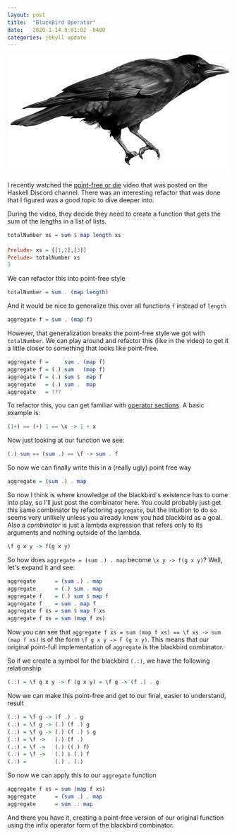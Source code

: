 ```yaml
---
layout: post
title:  "BlackBird Operator"
date:   2020-1-14 9:01:02 -0400
categories: jekyll update
---
```


![image](/assets/images/blackbird.png)

I recently watched the [point-free or
die](https://www.youtube.com/watch?v=seVSlKazsNk) video that was posted on the
Haskell Discord channel. There was an interesting refactor that was done that I
figured was a good topic to dive deeper into.

During the video, they decide they need to create a function that gets the sum
of the lengths in a list of lists.

```haskell
totalNumber xs = sum $ map length xs

Prelude> xs = [[1,2],[3]]
Prelude> totalNumber xs
3
```

We can refactor this into point-free style

```haskell
totalNumber = sum . (map length)
```

And it would be nice to generalize this over all functions `f` instead of
`length`

```haskell
aggregate f = sum . (map f)
```

However, that generalization breaks the point-free style we got with
`totalNumber`. We can play around and refactor this (like in the video) to get
it a little closer to something that looks like point-free.

```haskell
aggregate f =     sum . (map f)
aggregate f = (.) sum   (map f)
aggregate f = (.) sum $  map f
aggregate   = (.) sum .  map
aggregate   = ???
```

To refactor this, you can get familiar with [operator
sections](https://wiki.haskell.org/Section_of_an_infix_operator). A basic
example is:

```haskell
(1+) == (+) 1 == \x -> 1 + x
```

Now just looking at our function we see:

```haskell
(.) sum == (sum .) == \f -> sum . f
```

So now we can finally write this in a (really ugly) point free way

```haskell
aggregate = (sum .) . map
```

So now I think is where knowledge of the blackbird's existence has to come into
play, so I'll just post the combinator here. You could probably just get this
same combinator by refactoring `aggregate`, but the intuition to do so seems
very unlikely unless you already knew you had blackbird as a goal. Also a
*combinator* is just a lambda expression that refers only to its arguments and
nothing outside of the lambda.

```haskell
\f g x y -> f(g x y)
```

So how does `aggregate = (sum .) . map` become `\x y -> f(g x y)`? Well, let's
expand it and see:

```haskell
aggregate      = (sum .) . map
aggregate      = (.) sum . map
aggregate f    = (.) sum $ map f
aggregate f    = sum . map f
aggregate f xs = sum $ map f xs
aggregate f xs = sum (map f xs)
```

Now you can see that `aggregate f xs = sum (map f xs) == \f xs -> sum (map f
xs)` is of the form `\f g x y -> f (g x y)`. This means that our original point-full
implementation of `aggregate` is the blackbird combinator.

So if we create a symbol for the blackbird `(.:)`, we have the following
relationship

```haskell
(.:) = \f g x y -> f (g x y) = \f g -> (f .) . g
```

Now we can make this point-free and get to our final, easier to understand,
result

```haskell
(.:) = \f g -> (f .) . g
(.:) = \f g -> (.) (f .) g
(.:) = \f g -> (.) (f .) $ g
(.:) = \f ->   (.) (f .)
(.:) = \f ->   (.) ((.) f)
(.:) = \f ->   (.) $ (.) f
(.:) =         (.) . (.)
```

So now we can apply this to our `aggregate` function

```haskell
aggregate f xs = sum (map f xs)
aggregate      = (sum .) . map
aggregate      = sum .: map
```

And there you have it, creating a point-free version of our original function
using the infix operator form of the blackbird combinator.
